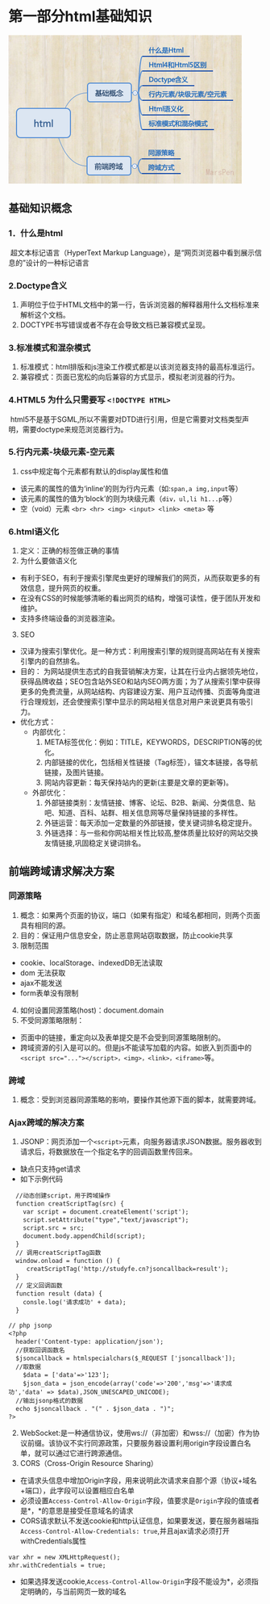 # 第一部分html基础知识
 
![这是html基础思维导图](https://github.com/MarsPen/-notes-summary/blob/master/images/html.png "这是html基础思维导图")

## 基础知识概念

### 1．什么是html
  &nbsp;超文本标记语言（HyperText Markup Language），是“网页浏览器中看到展示信息的”设计的一种标记语言
### 2.Doctype含义
  1. <!DOCTYPE>声明位于位于HTML文档中的第一行，告诉浏览器的解释器用什么文档标准来解析这个文档。
  2. DOCTYPE书写错误或者不存在会导致文档已兼容模式呈现。
### 3.标准模式和混杂模式
  1. 标准模式：html排版和js渲染工作模式都是以该浏览器支持的最高标准运行。
  2. 兼容模式：页面已宽松的向后兼容的方式显示，模拟老浏览器的行为。
### 4.HTML5 为什么只需要写 `<!DOCTYPE HTML>`
  &nbsp;html5不是基于SGML,所以不需要对DTD进行引用，但是它需要对文档类型声明，需要doctype来规范浏览器行为。
### 5.行内元素-块级元素-空元素
  1. css中规定每个元素都有默认的display属性和值
  -  该元素的属性的值为‘inline’的则为行内元素（如:`span,a img,input`等）
  -  该元素的属性的值为‘block’的则为块级元素（`div，ul,li h1...p`等）
  -  空（void）元素 `<br> <hr> <img> <input> <link> <meta>` 等
### 6.html语义化
  1. 定义：正确的标签做正确的事情
  2. 为什么要做语义化
  -  有利于SEO，有利于搜索引擎爬虫更好的理解我们的网页，从而获取更多的有效信息，提升网页的权重。
  -  在没有CSS的时候能够清晰的看出网页的结构，增强可读性，便于团队开发和维护。
  -  支持多终端设备的浏览器渲染。
  3. SEO
  - 汉译为搜索引擎优化。是一种方式：利用搜索引擎的规则提高网站在有关搜索引擎内的自然排名。
  - 目的：
    为网站提供生态式的自我营销解决方案，让其在行业内占据领先地位，获得品牌收益；SEO包含站外SEO和站内SEO两方面；为了从搜索引擎中获得更多的免费流量，从网站结构、内容建设方案、用户互动传播、页面等角度进行合理规划，还会使搜索引擎中显示的网站相关信息对用户来说更具有吸引力。
  - 优化方式： 
    - 内部优化：
      1. META标签优化：例如：TITLE，KEYWORDS，DESCRIPTION等的优化。
      2. 内部链接的优化，包括相关性链接（Tag标签），锚文本链接，各导航链接，及图片链接。
      3. 网站内容更新：每天保持站内的更新(主要是文章的更新等)。
    - 外部优化：
      1. 外部链接类别：友情链接、博客、论坛、B2B、新闻、分类信息、贴吧、知道、百科、站群、相关信息网等尽量保持链接的多样性。
      2. 外链运营：每天添加一定数量的外部链接，使关键词排名稳定提升。
      3. 外链选择：与一些和你网站相关性比较高,整体质量比较好的网站交换友情链接,巩固稳定关键词排名。

## 前端跨域请求解决方案

### 同源策略
  1. 概念：如果两个页面的协议，端口（如果有指定）和域名都相同，则两个页面具有相同的源。
  2. 目的：保证用户信息安全，防止恶意网站窃取数据，防止cookie共享
  3. 限制范围
   - cookie、localStorage、indexedDB无法读取
   - dom 无法获取
   - ajax不能发送
   - form表单没有限制
  4. 如何设置同源策略(host)：document.domain
  5. 不受同源策略限制：
   - 页面中的链接，重定向以及表单提交是不会受到同源策略限制的。
   - 跨域资源的引入是可以的。但是js不能读写加载的内容。如嵌入到页面中的`<script src="..."></script>，<img>，<link>，<iframe>`等。

### 跨域
  1. 概念：受到浏览器同源策略的影响，要操作其他源下面的脚本，就需要跨域。
### Ajax跨域的解决方案
  1. JSONP：网页添加一个`<script>`元素，向服务器请求JSON数据。服务器收到请求后，将数据放在一个指定名字的回调函数里传回来。
  - 缺点只支持get请求
  - 如下示例代码
  ```
    //动态创建script，用于跨域操作
    function creatScriptTag(src) {
      var script = document.createElement('script');
      script.setAttribute("type","text/javascript");
      script.src = src;
      document.body.appendChild(script);
    }
    // 调用creatScriptTag函数
    window.onload = function () {
       creatScriptTag('http://studyfe.cn?jsoncallback=result');
    }
    // 定义回调函数
    function result (data) {
      consle.log('请求成功' + data);
    }
  ```
  ```
  // php jsonp
  <?php
    header('Content-type: application/json');
    //获取回调函数名
    $jsoncallback = htmlspecialchars($_REQUEST ['jsoncallback']);
    //取数据
	  $data = ['data'=>'123'];
	  $json_data = json_encode(array('code'=>'200','msg'=>'请求成功','data' => $data),JSON_UNESCAPED_UNICODE);
    //输出jsonp格式的数据
    echo $jsoncallback . "(" . $json_data . ")";
  ?>
  ```
  2. WebSocket:是一种通信协议，使用ws://（非加密）和wss://（加密）作为协议前缀。该协议不实行同源政策，只要服务器设置利用origin字段设置白名单，就可以通过它进行跨源通信。
  3. CORS（Cross-Origin Resource Sharing）
   - 在请求头信息中增加Origin字段，用来说明此次请求来自那个源（协议+域名+端口），此字段可以设置相应白名单
   - 必须设置`Access-Control-Allow-Origin`字段，值要求是`Origin`字段的值或者是*，*的意思是接受任意域名的请求
   - CORS请求默认不发送cookie和http认证信息，如果要发送，要在服务器端指`Access-Control-Allow-Credentials: true`,并且ajax请求必须打开withCredentials属性
   ```
   var xhr = new XMLHttpRequest();
   xhr.withCredentials = true;
   ```
   - 如果选择发送cookie,`Access-Control-Allow-Origin`字段不能设为*，必须指定明确的，与当前网页一致的域名




